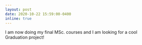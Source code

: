```yaml
---
layout: post
date: 2020-10-22 15:59:00-0400
inline: true
---
```


I am now doing my final MSc. courses and I am looking for a cool Graduation project!